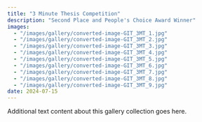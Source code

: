 ```yaml
---
title: "3 Minute Thesis Competition"
description: "Second Place and People's Choice Award Winner"
images:
  - "/images/gallery/converted-image-GIT_3MT_1.jpg"
  - "/images/gallery/converted-image-GIT_3MT_2.jpg"
  - "/images/gallery/converted-image-GIT_3MT_3.jpg"
  - "/images/gallery/converted-image-GIT_3MT_4.jpg"
  - "/images/gallery/converted-image-GIT_3MT_5.jpg"
  - "/images/gallery/converted-image-GIT_3MT_6.jpg"
  - "/images/gallery/converted-image-GIT_3MT_7.jpg"
  - "/images/gallery/converted-image-GIT_3MT_8.jpg"
  - "/images/gallery/converted-image-GIT_3MT_9.jpg"
date: 2024-07-15
---
```


Additional text content about this gallery collection goes here.

